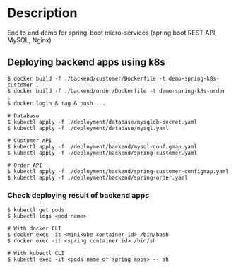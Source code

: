 # Description

End to end demo for spring-boot micro-services (spring boot REST API, MySQL, Nginx)

## Deploying backend apps using k8s

```
$ docker build -f ./backend/customer/Dockerfile -t demo-spring-k8s-customer .
$ docker build -f ./backend/order/Dockerfile -t demo-spring-k8s-order .
$ docker login & tag & push ...

# Database
$ kubectl apply -f ./deployment/database/mysqldb-secret.yaml
$ kubectl apply -f ./deployment/database/mysql.yaml

# Customer API
$ kubectl apply -f ./deployment/backend/mysql-configmap.yaml
$ kubectl apply -f ./deployment/backend/spring-customer.yaml

# Order API
$ kubectl apply -f ./deployment/backend/spring-customer-configmap.yaml
$ kubectl apply -f ./deployment/backend/spring-order.yaml

```

### Check deploying result of backend apps

```
$ kubectl get pods
$ kubectl logs <pod name>

# With docker CLI
$ docker exec -it <minikube container id> /bin/bash
$ docker exec -it <spring container id> /bin/sh

# With kubectl CLI
$ kubectl exec -it <pods name of spring apps> -- sh

```
